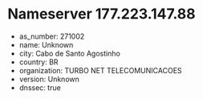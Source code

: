# Nameserver 177.223.147.88

* as_number: 271002
* name: Unknown
* city: Cabo de Santo Agostinho
* country: BR
* organization: TURBO NET TELECOMUNICACOES
* version: Unknown
* dnssec: true
